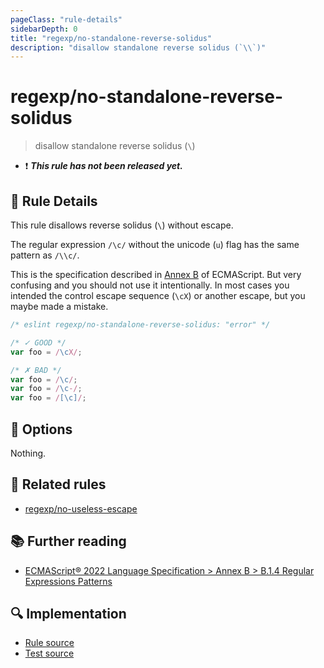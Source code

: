 ```yaml
---
pageClass: "rule-details"
sidebarDepth: 0
title: "regexp/no-standalone-reverse-solidus"
description: "disallow standalone reverse solidus (`\\`)"
---
```

# regexp/no-standalone-reverse-solidus

> disallow standalone reverse solidus (`\`)

- :exclamation: <badge text="This rule has not been released yet." vertical="middle" type="error"> ***This rule has not been released yet.*** </badge>

## :book: Rule Details

This rule disallows reverse solidus (`\`) without escape.

The regular expression `/\c/` without the unicode (`u`) flag has the same pattern as `/\\c/`.

This is the specification described in [Annex B] of ECMAScript. But very confusing and you should not use it intentionally.
In most cases you intended the control escape sequence (`\cX`) or another escape, but you maybe made a mistake.

[Annex B]: https://tc39.es/ecma262/#sec-regular-expressions-patterns

<eslint-code-block>

```js
/* eslint regexp/no-standalone-reverse-solidus: "error" */

/* ✓ GOOD */
var foo = /\cX/;

/* ✗ BAD */
var foo = /\c/;
var foo = /\c-/;
var foo = /[\c]/;
```

</eslint-code-block>

## :wrench: Options

Nothing.

## :couple: Related rules

- [regexp/no-useless-escape](./no-useless-escape.md)

## :books: Further reading

- [ECMAScript® 2022 Language Specification > Annex B > B.1.4 Regular Expressions Patterns](https://tc39.es/ecma262/#sec-regular-expressions-patterns)

## :mag: Implementation

- [Rule source](https://github.com/ota-meshi/eslint-plugin-regexp/blob/master/lib/rules/no-standalone-reverse-solidus.ts)
- [Test source](https://github.com/ota-meshi/eslint-plugin-regexp/blob/master/tests/lib/rules/no-standalone-reverse-solidus.ts)
